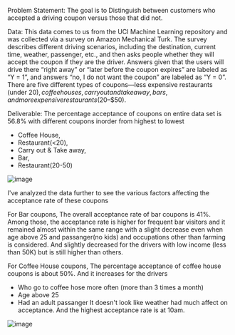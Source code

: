 Problem Statement:
The goal is to Distinguish between customers who accepted a driving coupon versus those that did not.

Data:
This data comes to us from the UCI Machine Learning repository and was collected via a survey on Amazon Mechanical Turk. The survey describes different driving scenarios, including the destination, current time, weather, passenger, etc., and then asks people whether they will accept the coupon if they are the driver. Answers given that the users will drive there “right away” or “later before the coupon expires” are labeled as “Y = 1”, and answers “no, I do not want the coupon” are labeled as “Y = 0”. There are five different types of coupons—less expensive restaurants (under $20), coffee houses, carry out and take away, bars, and more expensive restaurants ($20–$50).

Deliverable:
The percentage acceptance of coupons on entire data set is 56.8% with different coupons inorder from highest to lowest   
   - Coffee House, 
   - Restaurant(<20), 
   - Carry out & Take away, 
   - Bar, 
   - Restaurant(20-50)
     
![image](https://github.com/user-attachments/assets/e05d0a95-8f4a-45be-8b5b-509e1e8f2b0d)


I've analyzed the data further to see the various factors affecting the acceptance rate of these coupons

For Bar coupons,
The overall acceptance rate of bar coupons is 41%.
Among those, the acceptance rate is higher for frequent bar visitors and it remained almost within the same range with a slight decrease even when age above 25 and passanger(no kids) and occupations other than farming is considered. And slightly decreased for the drivers with low income (less than 50K) but is still higher than others.

For Coffee House coupons,
The percentage acceptance of coffee house coupons is about 50%. And it increases for the drivers
- Who go to coffee hose more often (more than 3 times a month)
- Age above 25
- Had an adult passanger
It doesn't look like weather had much affect on acceptance.
And the highest acceptance rate is at 10am.

![image](https://github.com/user-attachments/assets/b2ba998b-462e-4aeb-b652-02e1fc8054b4)
